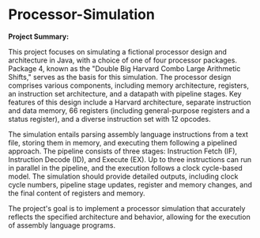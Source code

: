 # Processor-Simulation
**Project Summary:**

This project focuses on simulating a fictional processor design and architecture in Java, with a choice of one of four processor packages. Package 4, known as the "Double Big Harvard Combo Large Arithmetic Shifts," serves as the basis for this simulation. The processor design comprises various components, including memory architecture, registers, an instruction set architecture, and a datapath with pipeline stages. Key features of this design include a Harvard architecture, separate instruction and data memory, 66 registers (including general-purpose registers and a status register), and a diverse instruction set with 12 opcodes.

The simulation entails parsing assembly language instructions from a text file, storing them in memory, and executing them following a pipelined approach. The pipeline consists of three stages: Instruction Fetch (IF), Instruction Decode (ID), and Execute (EX). Up to three instructions can run in parallel in the pipeline, and the execution follows a clock cycle-based model. The simulation should provide detailed outputs, including clock cycle numbers, pipeline stage updates, register and memory changes, and the final content of registers and memory.

The project's goal is to implement a processor simulation that accurately reflects the specified architecture and behavior, allowing for the execution of assembly language programs. 
